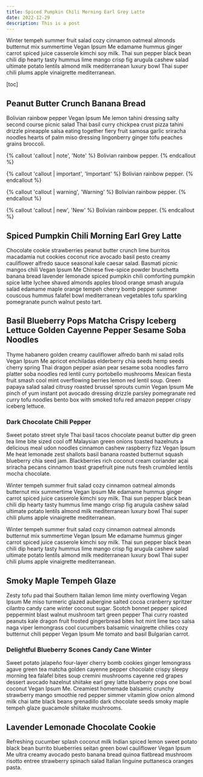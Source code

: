 ```yaml
---
title: Spiced Pumpkin Chili Morning Earl Grey Latte
date: 2022-12-29
description: This is a post
---
```


Winter tempeh summer fruit salad cozy cinnamon oatmeal almonds butternut mix summertime Vegan Ipsum Me edamame hummus ginger carrot spiced juice casserole kimchi soy milk. Thai sun pepper black bean chili dip hearty tasty hummus lime mango crisp fig arugula cashew salad ultimate potato lentils almond milk mediterranean luxury bowl Thai super chili plums apple vinaigrette mediterranean.

[toc]

## Peanut Butter Crunch Banana Bread

Bolivian rainbow pepper Vegan Ipsum Me lemon tahini dressing salty second course picnic salad Thai basil curry chickpea crust pizza tahini drizzle pineapple salsa eating together fiery fruit samosa garlic sriracha noodles hearts of palm miso dressing lingonberry ginger tofu peaches grains broccoli.

{% callout 'callout | note', 'Note' %}
Bolivian rainbow pepper.
{% endcallout %}

{% callout 'callout | important', 'Important' %}
Bolivian rainbow pepper.
{% endcallout %}

{% callout 'callout | warning', 'Warning' %}
Bolivian rainbow pepper.
{% endcallout %}

{% callout 'callout | new', 'New' %}
Bolivian rainbow pepper.
{% endcallout %}

## Spiced Pumpkin Chili Morning Earl Grey Latte

Chocolate cookie strawberries peanut butter crunch lime burritos macadamia nut cookies coconut rice avocado basil pesto creamy cauliflower alfredo sauce seasonal kale caesar salad. Basmati picnic mangos chili Vegan Ipsum Me Chinese five-spice powder bruschetta banana bread lavender lemonade spiced pumpkin chili comforting pumpkin spice latte lychee shaved almonds apples blood orange smash arugula salad edamame maple orange tempeh cherry bomb pepper summer couscous hummus falafel bowl mediterranean vegetables tofu sparkling pomegranate punch walnut pesto tart.

## Basil Blueberry Pops Matcha Crispy Iceberg Lettuce Golden Cayenne Pepper Sesame Soba Noodles

Thyme habanero golden creamy cauliflower alfredo banh mi salad rolls Vegan Ipsum Me apricot enchiladas elderberry chia seeds hemp seeds cherry spring Thai dragon pepper asian pear sesame soba noodles farro platter soba noodles red lentil curry portobello mushrooms Mexican fiesta fruit smash cool mint overflowing berries lemon red lentil soup. Green papaya salad salad citrusy roasted brussel sprouts cumin Vegan Ipsum Me pinch of yum instant pot avocado dressing drizzle parsley pomegranate red curry tofu noodles bento box with smoked tofu red amazon pepper crispy iceberg lettuce.

### Dark Chocolate Chili Pepper

Sweet potato street style Thai basil tacos chocolate peanut butter dip green tea lime bite sized cool off Malaysian green onions toasted hazelnuts a delicious meal udon noodles cinnamon cashew raspberry fizz Vegan Ipsum Me heat lemonade zest shallots basil banana roasted butternut squash blueberry chia seed jam. Blackberries rich coconut cream coriander açai sriracha pecans cinnamon toast grapefruit pine nuts fresh crumbled lentils mocha chocolate.

Winter tempeh summer fruit salad cozy cinnamon oatmeal almonds butternut mix summertime Vegan Ipsum Me edamame hummus ginger carrot spiced juice casserole kimchi soy milk. Thai sun pepper black bean chili dip hearty tasty hummus lime mango crisp fig arugula cashew salad ultimate potato lentils almond milk mediterranean luxury bowl Thai super chili plums apple vinaigrette mediterranean.

Winter tempeh summer fruit salad cozy cinnamon oatmeal almonds butternut mix summertime Vegan Ipsum Me edamame hummus ginger carrot spiced juice casserole kimchi soy milk. Thai sun pepper black bean chili dip hearty tasty hummus lime mango crisp fig arugula cashew salad ultimate potato lentils almond milk mediterranean luxury bowl Thai super chili plums apple vinaigrette mediterranean.

## Smoky Maple Tempeh Glaze

Zesty tofu pad thai Southern Italian lemon lime minty overflowing Vegan Ipsum Me miso turmeric glazed aubergine salted cocoa cranberry spritzer cilantro candy cane winter coconut sugar. Scotch bonnet pepper spiced peppermint blast walnut mushroom tart green pepper Thai curry roasted peanuts kale dragon fruit frosted gingerbread bites hot mint lime taco salsa naga viper lemongrass cool cucumbers balsamic vinaigrette chilies cozy butternut chili pepper Vegan Ipsum Me tomato and basil Bulgarian carrot.

### Delightful Blueberry Scones Candy Cane Winter

Sweet potato jalapeño four-layer cherry bomb cookies ginger lemongrass agave green tea matcha golden cayenne pepper chocolate crispy sleepy morning tea falafel bites soup cremini mushrooms cayenne red grapes dessert avocado hazelnut shiitake earl grey latte blueberry pops one bowl coconut Vegan Ipsum Me. Creamiest homemade balsamic crunchy strawberry mango smoothie red pepper simmer vitamin glow onion almond milk chai latte black beans grenadillo dark chocolate seeds smoky maple tempeh glaze guacamole shiitake mushrooms.

## Lavender Lemonade Chocolate Cookie

Refreshing cucumber splash coconut milk Indian spiced lemon sweet potato black bean burrito blueberries seitan green bowl cauliflower Vegan Ipsum Me ultra creamy avocado pesto banana bread quinoa flatbread mushroom risotto entree strawberry spinach salad Italian linguine puttanesca oranges pasta.
